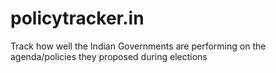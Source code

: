 # policytracker.in
Track how well the Indian Governments are performing on the agenda/policies they proposed during elections
